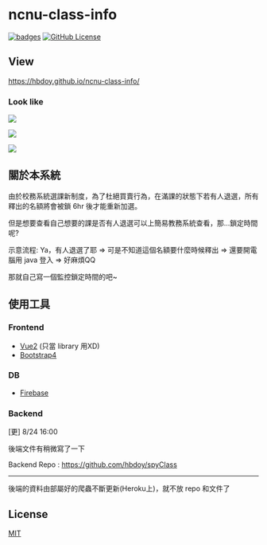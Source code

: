 # ncnu-class-info
[![badges](https://img.shields.io/badge/vue-2.2.4-green.svg)](https://vuejs.org/)
[![GitHub License](https://img.shields.io/badge/license-MIT-blue.svg)](http://opensource.org/licenses/MIT)

## View
https://hbdoy.github.io/ncnu-class-info/

### Look like
![](https://i.imgur.com/FsqFA5y.png)

![](https://i.imgur.com/tqzX4fw.png)

![](https://i.imgur.com/r5OGPco.png)

## 關於本系統
由於校務系統選課新制度，為了杜絕買賣行為，在滿課的狀態下若有人退選，所有釋出的名額將會被鎖 6hr 後才能重新加選。

但是想要查看自己想要的課是否有人退選可以上簡易教務系統查看，那...鎖定時間呢?

示意流程:
Ya，有人退選了耶 => 可是不知道這個名額要什麼時候釋出 => 還要開電腦用 java 登入 => 好麻煩QQ

那就自己寫一個監控鎖定時間的吧~

## 使用工具
### Frontend
- [Vue2](https://vuejs.org/) (只當 library 用XD)
- [Bootstrap4](https://getbootstrap.com/)
### DB
- [Firebase](https://firebase.google.com/)
### Backend
[更] 8/24 16:00

後端文件有稍微寫了一下

Backend Repo : https://github.com/hbdoy/spyClass

---

後端的資料由部屬好的爬蟲不斷更新(Heroku上)，就不放 repo 和文件了

## License
[MIT](http://opensource.org/licenses/MIT)
